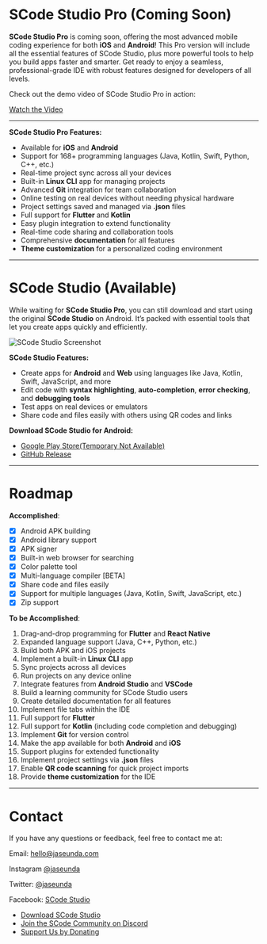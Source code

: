 # SCode Studio Pro (Coming Soon)

**SCode Studio Pro** is coming soon, offering the most advanced mobile coding experience for both **iOS** and **Android**! This Pro version will include all the essential features of SCode Studio, plus more powerful tools to help you build apps faster and smarter. Get ready to enjoy a seamless, professional-grade IDE with robust features designed for developers of all levels.

Check out the demo video of SCode Studio Pro in action:

[Watch the Video](https://github.com/Jaseunda/scode-studio/raw/refs/heads/main/assets/Simulator%20Screen%20Recording%20-%20iPad%20Pro%20(12.9-inch)%20(6th%20generation)%20-%202024-07-31%20at%2018.28.45.mov)


---

**SCode Studio Pro Features:**
- Available for **iOS** and **Android**
- Support for 168+ programming languages (Java, Kotlin, Swift, Python, C++, etc.)
- Real-time project sync across all your devices
- Built-in **Linux CLI** app for managing projects
- Advanced **Git** integration for team collaboration
- Online testing on real devices without needing physical hardware
- Project settings saved and managed via **.json** files
- Full support for **Flutter** and **Kotlin**
- Easy plugin integration to extend functionality
- Real-time code sharing and collaboration tools
- Comprehensive **documentation** for all features
- **Theme customization** for a personalized coding environment

---

# SCode Studio (Available)

While waiting for **SCode Studio Pro**, you can still download and start using the original **SCode Studio** on Android. It’s packed with essential tools that let you create apps quickly and efficiently.

![SCode Studio Screenshot](https://scode.studio/static/media/feature_3.91faa236.png)

**SCode Studio Features:**
- Create apps for **Android** and **Web** using languages like Java, Kotlin, Swift, JavaScript, and more
- Edit code with **syntax highlighting**, **auto-completion**, **error checking**, and **debugging tools**
- Test apps on real devices or emulators
- Share code and files easily with others using QR codes and links

**Download SCode Studio for Android:**
- [Google Play Store(Temporary Not Available)](https://play.google.com/store/apps/details?id=com.scodestudio)
- [GitHub Release](https://github.com/Jaseunda/scode-studio/releases/tag/stable)

---

# Roadmap

**Accomplished**:
- [x] Android APK building
- [x] Android library support
- [x] APK signer
- [x] Built-in web browser for searching
- [x] Color palette tool
- [x] Multi-language compiler [BETA]
- [x] Share code and files easily
- [x] Support for multiple languages (Java, Kotlin, Swift, JavaScript, etc.)
- [x] Zip support

**To be Accomplished**:
1. Drag-and-drop programming for **Flutter** and **React Native**
2. Expanded language support (Java, C++, Python, etc.)
3. Build both APK and iOS projects
4. Implement a built-in **Linux CLI** app
5. Sync projects across all devices
6. Run projects on any device online
7. Integrate features from **Android Studio** and **VSCode**
8. Build a learning community for SCode Studio users
9. Create detailed documentation for all features
10. Implement file tabs within the IDE
11. Full support for **Flutter**
12. Full support for **Kotlin** (including code completion and debugging)
13. Implement **Git** for version control
14. Make the app available for both **Android** and **iOS**
15. Support plugins for extended functionality
16. Implement project settings via **.json** files
17. Enable **QR code scanning** for quick project imports
18. Provide **theme customization** for the IDE

---

# Contact

If you have any questions or feedback, feel free to contact me at:

Email: hello@jaseunda.com 

Instagram [@jaseunda](https://instagram.com/jaseunda) 

Twitter: [@jaseunda](https://twitter.com/jaseunda)  

Facebook: [SCode Studio](https://www.facebook.com/SCodeStudio/)


* [Download SCode Studio](https://scode.studio) 
* [Join the SCode Community on Discord](https://discord.gg/znZmxh373x)
* [Support Us by Donating](https://github.com/Jaseunda/scode-packages/wiki/Support-Me)
